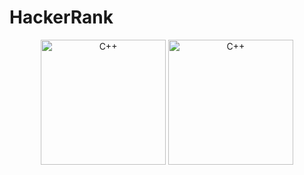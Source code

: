 # HackerRank
<p align = 'center'>

<img src = 'https://upload.wikimedia.org/wikipedia/commons/6/6a/Hackerrank_meaningful_logo.svg' alt='C++' height='200' width='200'/>
<img src = 'https://upload.wikimedia.org/wikipedia/commons/c/c3/Python-logo-notext.svg' alt='C++' height='200' width='200'/>

</p>
